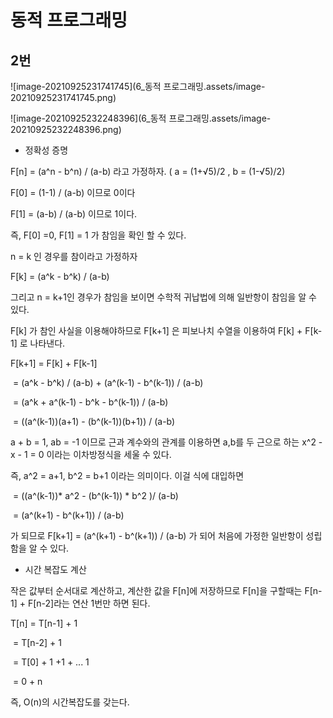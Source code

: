 # 동적 프로그래밍

## 2번

![image-20210925231741745](6_동적 프로그래밍.assets/image-20210925231741745.png)

![image-20210925232248396](6_동적 프로그래밍.assets/image-20210925232248396.png)

- 정확성 증명

F[n] = (a^n - b^n) / (a-b) 라고 가정하자. ( a = (1+√5)/2 , b = (1-√5)/2)

F[0] = (1-1) / (a-b) 이므로 0이다

F[1] = (a-b) / (a-b) 이므로 1이다.

즉, F[0] =0, F[1] = 1 가 참임을 확인 할 수 있다.



n = k 인 경우를 참이라고 가정하자

F[k] = (a^k - b^k) / (a-b)

그리고 n = k+1인 경우가 참임을 보이면 수학적 귀납법에 의해 일반항이 참임을 알 수 있다.

F[k] 가 참인 사실을 이용해야하므로 F[k+1] 은 피보나치 수열을 이용하여 F[k] + F[k-1] 로 나타낸다.

F[k+1] = F[k] + F[k-1]

​			= (a^k - b^k) / (a-b) + (a^(k-1) - b^(k-1)) / (a-b)

​			= (a^k + a^(k-1) - b^k - b^(k-1)) / (a-b)

​			= ((a^(k-1))(a+1) - (b^(k-1))(b+1)) / (a-b)

a + b = 1, ab = -1 이므로 근과 계수와의 관계를 이용하면 a,b를 두 근으로 하는 x^2 - x - 1 = 0 이라는 이차방정식을 세울 수 있다. 

즉, a^2 = a+1, b^2 = b+1 이라는 의미이다. 이걸 식에 대입하면

​			=  ((a^(k-1))* a^2 - (b^(k-1)) * b^2 )/ (a-b)

​			= (a^(k+1) - b^(k+1)) / (a-b)

가 되므로 F[k+1] =  (a^(k+1) - b^(k+1)) / (a-b) 가 되어 처음에 가정한 일반항이 성립함을 알 수 있다.



- 시간 복잡도 계산

작은 값부터 순서대로 계산하고, 계산한 값을 F[n]에 저장하므로 F[n]을 구할때는 F[n-1] + F[n-2]라는 연산 1번만 하면 된다. 

T[n] = T[n-1] + 1

​		= T[n-2] + 1

​		= T[0] + 1 +1 + ... 1

​		= 0 + n

즉, O(n)의 시간복잡도를 갖는다.

​		
